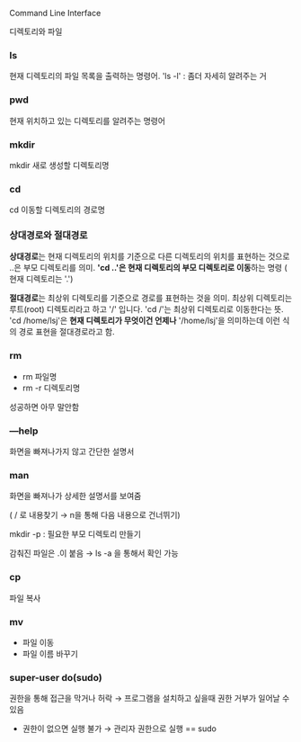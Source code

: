 Command Line Interface

디렉토리와 파일

### **ls**

현재 디렉토리의 파일 목록을 출력하는 명령어. 'ls -l' : 좀더 자세히 알려주는 거

### **pwd**

현재 위치하고 있는 디렉토리를 알려주는 명령어

### **mkdir**

mkdir 새로 생성할 디렉토리명

### **cd**

cd 이동할 디렉토리의 경로명

### **상대경로와 절대경로**

**상대경로**는 현재 디렉토리의 위치를 기준으로 다른 디렉토리의 위치를 표현하는 것으로 ..은 부모 디렉토리를 의미. **'cd ..'은 현재 디렉토리의 부모 디렉토리로 이동**하는 명령 ( 현재 디렉토리는 '.')

**절대경로**는 최상위 디렉토리를 기준으로 경로를 표현하는 것을 의미.  최상위 디렉토리는 루트(root) 디렉토리라고 하고 '/' 입니다. 'cd /'는 최상위 디렉토리로 이동한다는 뜻. 'cd /home/lsj'은 **현재 디렉토리가 무엇이건 언제나** '/home/lsj'을 의미하는데 이런 식의 경로 표현을 절대경로라고 함.

### **rm**

- rm 파일명
- rm -r 디렉토리명

성공하면 아무 말안함

### **—help**

화면을 빠져나가지 않고 간단한 설명서

### **man**

화면을 빠져나가 상세한 설명서를 보여줌

( / 로 내용찾기 → n을 통해 다음 내용으로 건너뛰기)

mkdir -p : 필요한 부모 디렉토리 만들기

감춰진 파일은 .이 붙음 → ls -a 을 통해서 확인 가능

### **cp**

파일 복사

### **mv**

- 파일 이동
- 파일 이름 바꾸기

### **super-user do(sudo)**

권한을 통해 접근을 막거나 허락 → 프로그램을 설치하고 싶을때 권한 거부가 일어날 수 있음

- 권한이 없으면 실행 불가 → 관리자 권한으로 실행 == sudo